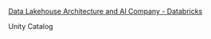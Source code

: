 
[Data Lakehouse Architecture and AI Company - Databricks](https://www.databricks.com/)

Unity Catalog